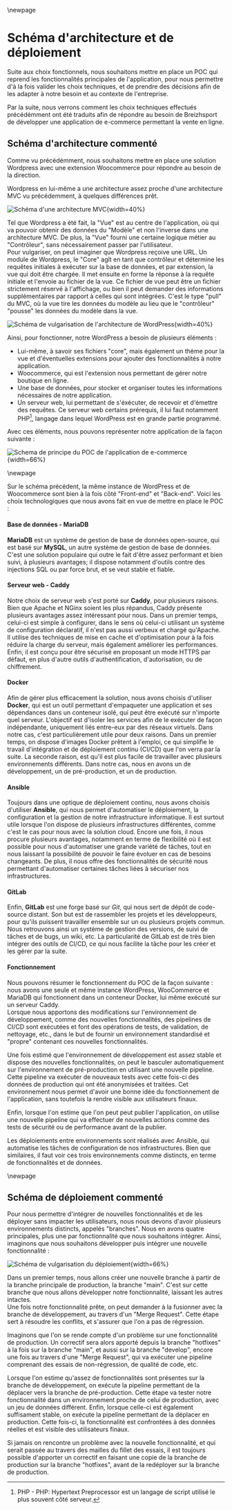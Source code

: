 \newpage

#   Schéma d'architecture et de déploiement

Suite aux choix fonctionnels, nous souhaitons mettre en place un POC qui reprend les fonctionnalités principales de l'application, pour nous permettre d'à la fois valider les choix techniques, et de prendre des décisions afin de les adapter à notre besoin et au contexte de l'entreprise.  

Par la suite, nous verrons comment les choix techniques effectués précédémment ont été traduits afin de répondre au besoin de Breizhsport de développer une application de e-commerce permettant la vente en ligne.

##  Schéma d'architecture commenté

Comme vu précédémment, nous souhaitons mettre en place une solution Wordpress avec une extension Woocommerce pour répondre au besoin de la direction.  

Wordpress en lui-même a une architecture assez proche d'une architecture MVC vu précédemment, à quelques différences prêt.

![Schéma d'une architecture MVC](ASSETS/IMAGES/III/MVC.png){width=40%}

Tel que Wordpress a été fait, la "Vue" est au centre de l'application, où qui va pouvoir obtenir des données du "Modèle" et non l'inverse dans une architecture MVC. De plus, la "Vue" fourni une certaine logique métier au "Contrôleur", sans nécessairement passer par l'utilisateur.  
Pour vulgariser, on peut imaginer que Wordpress reçoive une URL. Un module de Wordpress, le "Core" agît en tant que contrôleur et détermine les requêtes initiales à exécuter sur la base de données, et par extension, la vue qui doit être chargée. Il met ensuite en forme la réponse à la requête initiale et l'envoie au fichier de la vue. Ce fichier de vue peut être un fichier strictement réservé à l'affichage, ou bien il peut demander des informations supplémentaires par rapport à celles qui sont intégrées. C'est le type "pull" du MVC, où la vue tire les données du modèle au lieu que le "contrôleur" "pousse" les données du modèle dans la vue.

![Schéma de vulgarisation de l'architecture de WordPress](ASSETS/IMAGES/III/Wordpress.png){width=40%}

Ainsi, pour fonctionner, notre WordPress a besoin de plusieurs éléments :

-   Lui-même, à savoir ses fichiers "core", mais également un thème pour la vue et d'éventuelles extensions pour ajouter des fonctionnalités à notre application.
-   Woocommerce, qui est l'extension nous permettant de gérer notre boutique en ligne.
-   Une base de données, pour stocker et organiser toutes les informations nécessaires de notre application.
-   Un serveur web, lui permettant de s'éxécuter, de recevoir et d'émettre des requêtes. Ce serveur web certains prérequis, il lui faut notamment PHP[^9], langage dans lequel WordPress est en grande partie programmé.

Avec ces éléments, nous pouvons représenter notre application de la façon suivante :

![Schema de principe du POC de l'application de e-commerce](ASSETS/IMAGES/III/Schema_architecture.png){width=66%}

\newpage

Sur le schéma précédent, la même instance de WordPress et de Woocommerce sont bien à la fois côté "Front-end" et "Back-end". Voici les choix technologiques que nous avons fait en vue de mettre en place le POC : 

####    Base de données - MariaDB

**MariaDB** est un système de gestion de base de données open-source, qui est basé sur **MySQL**, un autre système de gestion de base de données. C'est une solution populaire qui outre le fait d'être assez performant et bien suivi, à plusieurs avantages; il dispose notamment d'outils contre des injections SQL ou par force brut, et se veut stable et fiable.

####    Serveur web - Caddy

Notre choix de serveur web s'est porté sur **Caddy**, pour plusieurs raisons. Bien que Apache et NGinx soient les plus répandus, Caddy présente plusieurs avantages assez intéressant pour nous. Dans un premier temps, celui-ci est simple à configurer, dans le sens où celui-ci utilisant un système de configuration déclaratif, il n'est pas aussi verbeux et chargé qu'Apache. Il utilise des techniques de mise en cache et d'optimisation pour à la fois réduire la charge du serveur, mais également améliorer les performances. Enfin, il est conçu pour être sécurisé en proposant un mode HTTPS par défaut, en plus d'autre outils d'authentification, d'autorisation, ou de chiffrement.

####    Docker

Afin de gérer plus efficacement la solution, nous avons choisis d'utiliser **Docker**, qui est un outil permettant d'empaqueter une application et ses dépendances dans un conteneur isolé, qui peut être exécuté sur n'importe quel serveur. L'objectif est d'isoler les services afin de le exécuter de façon indépendante, uniquement liés entre-eux par des réseaux virtuels. Dans notre cas, c'est particulièrement utile pour deux raisons. Dans un premier temps, on dispose d'images Docker prêtent à l'emploi, ce qui simplifie le travail d'intégration et de déploiement continu (CI/CD) que l'on verra par la suite. La seconde raison, est qu'il est plus facile de travailler avec plusieurs environnements différents. Dans notre cas, nous en avons un de développement, un de pré-production, et un de production.

####    Ansible

Toujours dans une optique de déploiement continu, nous avons choisis d'utiliser **Ansible**, qui nous permet d'automatiser le déploiement, la configuration et la gestion de notre infrastructure informatique. Il est surtout utile lorsque l'on dispose de plusieurs infrastructures différentes, comme c'est le cas pour nous avec la solution cloud. Encore une fois, il nous procure plusieurs avantages, notamment en terme de flexibilité où il est possible pour nous d'automatiser une grande variété de tâches, tout en nous laissant la possibilité de pouvoir le faire évoluer en cas de besoins changeants. De plus, il nous offre des fonctionnalités de sécurité nous permettant d'automatiser certaines tâches liées à sécuriser nos infrastructures.

####    GitLab

Enfin, **GitLab** est une forge basé sur *Git*, qui nous sert de dépôt de code-source distant. Son but est de rassembler les projets et les développeurs, pour qu'ils puissent travailler ensemble sur un ou plusieurs projets commun. Nous retrouvons ainsi un système de gestion des versions, de suivi de tâches et de bugs, un wiki, etc. La particularité de GitLab est de très bien intégrer des outils de CI/CD, ce qui nous facilite la tâche pour les créer et les gérer par la suite.

####    Fonctionnement

Nous pouvons résumer le fonctionnement du POC de la façon suivante : nous avons une seule et même instance WordPress, WooCommerce et MariaDB qui fonctionnent dans un conteneur Docker, lui même exécuté sur un serveur Caddy.  
Lorsque nous apportons des modifications sur l'environnement de développement, comme des nouvelles fonctionnalités, des pipelines de CI/CD sont exécutées et font des opérations de tests, de validation, de nettoyage, etc., dans le but de fournir un environnement standardisé et "propre" contenant ces nouvelles fonctionnalités.  

Une fois estimé que l'environnement de développement est assez stable et dispose des nouvelles fonctionnalités, on peut le basculer automatiquement sur l'environnement de pré-production en utilisant une nouvelle pipeline. Cette pipeline va exécuter de nouveaux tests avec cette fois-ci des données de production qui ont été anonymisées et traitées. Cet environnement nous permet d'avoir une bonne idée du fonctionnement de l'application, sans toutefois la rendre visible aux utilisateurs finaux.

Enfin, lorsque l'on estime que l'on peut peut publier l'application, on utilise une nouvelle pipeline qui va effectuer de nouvelles actions comme des tests de sécurité ou de performance avant de la publier.

Les déploiements entre environnements sont réalisés avec Ansible, qui automatise les tâches de configuration de nos infrastructures. Bien que similaires, il faut voir ces trois environnements comme distincts, en terme de fonctionnalités et de données.

\newpage

##  Schéma de déploiement commenté

Pour nous permettre d'intégrer de nouvelles fonctionnalités et de les déployer sans impacter les utilisateurs, nous nous devons d'avoir plusieurs environnements distincts, appelés "branches". Nous en avons quatre principales, plus une par fonctionnalité que nous souhaitons intégrer. Ainsi, imaginons que nous souhaitons développer puis intégrer une nouvelle fonctionnalité :

![Schéma de vulgarisation du déploiement](ASSETS/IMAGES/III/Schema_deploiement.png){width=66%}

Dans un premier temps, nous allons créer une nouvelle branche à partir de la branche principale de production, la branche "main". C'est sur cette branche que nous allons développer notre fonctionnalité, laissant les autres intactes.  
Une fois notre fonctionnalité prête, on peut demander à la fusionner avec la branche de développement, au travers d'un "Merge Request". Cette étape sert à résoudre les conflits, et s'assurer que l'on a pas de régression.  

Imaginons que l'on se rende compte d'un problème sur une fonctionnalité de production. Un correctif sera alors apporté depuis la branche "hotfixes" à la fois sur la branche "main", et aussi sur la branche "develop", encore une fois au travers d'une "Merge Request", qui va exécuter une pipeline comprenant des essais de non-régression, de qualité de code, etc.

Lorsque l'on estime qu'assez de fonctionnalités sont présentes sur la branche de développement, on exécute la pipeline permettant de la déplacer vers la branche de pré-production. Cette étape va tester notre fonctionnalité dans un environnement proche de celui de production, avec un jeu de données différent. 
Enfin, lorsque celle-ci est également suffisament stable, on exécute la pipeline permettant de la déplacer en production. Cette fois-ci, la fonctionnalité est confrontées à des données réelles et est visible des utilisateurs finaux.  

Si jamais on rencontre un problème avec la nouvelle fonctionnalité, et qui serait passée au travers des mailles du fillet des essais, il est toujours possible d'apporter un correctif en faisant une copie de la branche de production sur la branche "hotfixes", avant de la redéployer sur la branche de production.

<!--[Schema de principe de la chaîne d'intégration continue (CI)](ASSETS/IMAGES/III/CI.png)

![Schema de principe de la chaîne d'intégration continue (CD)](ASSETS/IMAGES/III/CD.png)-->

[^9]: PHP - PHP: Hypertext Preprocessor est un langage de script utilisé le plus souvent côté serveur.
